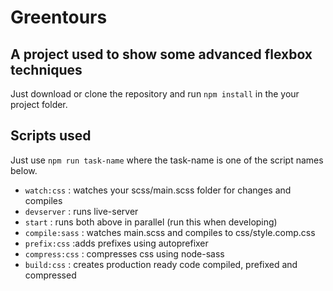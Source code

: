 # Greentours

## A project used to show some advanced flexbox techniques

Just download or clone the repository and run `npm install` in the your project folder.

## Scripts used

Just use `npm run task-name` where the task-name is one of the script names below.

- `watch:css` : watches your scss/main.scss folder for changes and compiles
- `devserver` : runs live-server
- `start`     : runs both above in parallel (run this when developing)
- `compile:sass` : watches main.scss and compiles to css/style.comp.css
- `prefix:css`  :adds prefixes using autoprefixer
- `compress:css` : compresses css using node-sass
- `build:css` : creates production ready code compiled, prefixed and compressed
